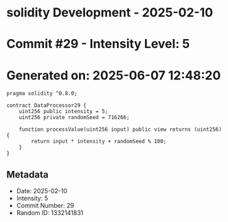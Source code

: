 ﻿# solidity Development - 2025-02-10
# Commit #29 - Intensity Level: 5
# Generated on: 2025-06-07 12:48:20
```solidity
pragma solidity ^0.8.0;

contract DataProcessor29 {
    uint256 public intensity = 5;
    uint256 private randomSeed = 716266;

    function processValue(uint256 input) public view returns (uint256) {
        return input * intensity + randomSeed % 100;
    }
}
```
## Metadata
- Date: 2025-02-10
- Intensity: 5
- Commit Number: 29
- Random ID: 1332141831

